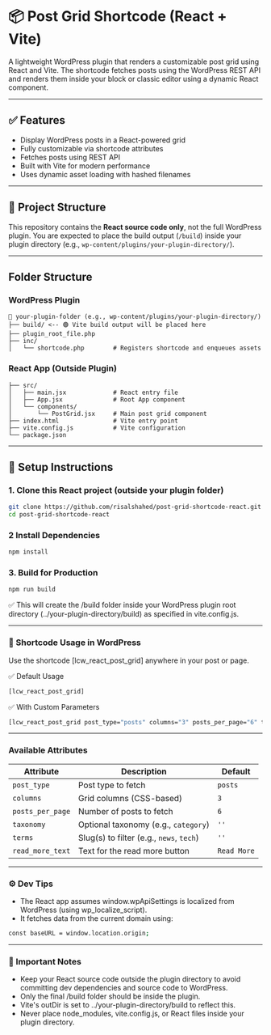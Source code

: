 # 📦 Post Grid Shortcode (React + Vite)

A lightweight WordPress plugin that renders a customizable post grid using React and Vite. The shortcode fetches posts using the WordPress REST API and renders them inside your block or classic editor using a dynamic React component.

---

## ✅ Features

- Display WordPress posts in a React-powered grid
- Fully customizable via shortcode attributes
- Fetches posts using REST API
- Built with Vite for modern performance
- Uses dynamic asset loading with hashed filenames

---

## 🔧 Project Structure

This repository contains the **React source code only**, not the full WordPress plugin. You are expected to place the build output (`/build`) inside your plugin directory (e.g., `wp-content/plugins/your-plugin-directory/`).

---

## Folder Structure

### WordPress Plugin
```plaintext
📁 your-plugin-folder (e.g., wp-content/plugins/your-plugin-directory/)
├── build/ <-- 🟢 Vite build output will be placed here
├── plugin_root_file.php
├── inc/
│   └── shortcode.php        # Registers shortcode and enqueues assets
```

### React App (Outside Plugin)
```plaintext
├── src/
│   ├── main.jsx             # React entry file
│   ├── App.jsx              # Root App component
│   └── components/
│       └── PostGrid.jsx     # Main post grid component
├── index.html               # Vite entry point
├── vite.config.js           # Vite configuration
└── package.json
```

---

## 🚀 Setup Instructions

### 1. Clone this React project (outside your plugin folder)
```bash
git clone https://github.com/risalshahed/post-grid-shortcode-react.git
cd post-grid-shortcode-react
```

### 2 Install Dependencies
```bash
npm install
```

### 3. Build for Production
```bash
npm run build
```

✅ This will create the /build folder inside your WordPress plugin root directory (../your-plugin-directory/build) as specified in vite.config.js.

---

### 🧩 Shortcode Usage in WordPress

Use the shortcode [lcw_react_post_grid] anywhere in your post or page.

✅ Default Usage
```bash
[lcw_react_post_grid]
```

✅ With Custom Parameters
```bash
[lcw_react_post_grid post_type="posts" columns="3" posts_per_page="6" taxonomy="category" terms="news" read_more_text="Explore"]
```

---

### Available Attributes

| Attribute        | Description                              | Default     |
| ---------------- | ---------------------------------------- | ----------- |
| `post_type`      | Post type to fetch                       | `posts`     |
| `columns`        | Grid columns (CSS-based)                 | `3`         |
| `posts_per_page` | Number of posts to fetch                 | `6`         |
| `taxonomy`       | Optional taxonomy (e.g., `category`)     | `''`        |
| `terms`          | Slug(s) to filter (e.g., `news`, `tech`) | `''`        |
| `read_more_text` | Text for the read more button            | `Read More` |

---

### ⚙️ Dev Tips
- The React app assumes window.wpApiSettings is localized from WordPress (using wp_localize_script).
- It fetches data from the current domain using:
```bash
const baseURL = window.location.origin;
```

---

### 🧼 Important Notes

- Keep your React source code outside the plugin directory to avoid committing dev dependencies and source code to WordPress.
- Only the final /build folder should be inside the plugin.
- Vite's outDir is set to ../your-plugin-directory/build to reflect this.
- Never place node_modules, vite.config.js, or React files inside your plugin directory.